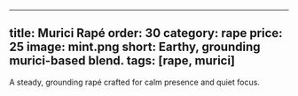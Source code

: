 <!-- _products/murici-rape.md -->
---
title: Murici Rapé
order: 30
category: rape
price: 25
image: mint.png
short: Earthy, grounding murici-based blend.
tags: [rape, murici]
---

A steady, grounding rapé crafted for calm presence and quiet focus.
